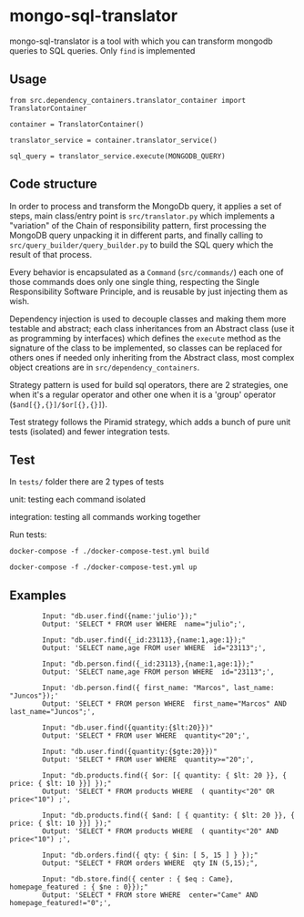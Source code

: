 # mongo-sql-translator
mongo-sql-translator is a tool with which you can transform mongodb queries to SQL queries. Only `find` is implemented



## Usage
```
from src.dependency_containers.translator_container import TranslatorContainer

container = TranslatorContainer()

translator_service = container.translator_service()

sql_query = translator_service.execute(MONGODB_QUERY)
```

## Code structure

In order to process and transform the MongoDb query, it applies a set of steps, main class/entry point is `src/translator.py` which implements a "variation" of the Chain of responsibility pattern, first processing the MongoDB query unpacking it in different parts, and finally calling to `src/query_builder/query_builder.py` to build the SQL query which the result of that process.

Every behavior is encapsulated as a `Command` (`src/commands/`) each one of those commands does only one single thing, respecting the Single Responsibility Software Principle, and is reusable by just injecting them as wish.

Dependency injection is used to decouple classes and making them more testable and abstract; each class inheritances from an Abstract class (use it as programming by interfaces) which defines the `execute` method as the signature of the class to be implemented, so classes can be replaced for others ones if needed only inheriting from the Abstract class, most complex object creations are in `src/dependency_containers`.

Strategy pattern is used for build sql operators, there are 2 strategies, one when it's a regular operator and other one when it is a 'group' operator (`$and[{},{}]/$or[{},{}]`).

Test strategy follows the Piramid strategy, which adds a bunch of pure unit tests (isolated) and fewer integration tests.


## Test

In `tests/` folder there are 2 types of tests

unit: testing each command isolated

integration: testing all commands working together

Run tests:

`docker-compose -f ./docker-compose-test.yml build`

`docker-compose -f ./docker-compose-test.yml up`





## Examples

```
        Input: "db.user.find({name:'julio'});"
        Output: 'SELECT * FROM user WHERE  name="julio";',
    
        Input: "db.user.find({_id:23113},{name:1,age:1});"
        Output: 'SELECT name,age FROM user WHERE  id="23113";',
    
        Input: "db.person.find({_id:23113},{name:1,age:1});"
        Output: 'SELECT name,age FROM person WHERE  id="23113";',
    
        Input: 'db.person.find({ first_name: "Marcos", last_name: "Juncos"});'
        Output: 'SELECT * FROM person WHERE  first_name="Marcos" AND  last_name="Juncos";',
    
        Input: "db.user.find({quantity:{$lt:20}})"
        Output: 'SELECT * FROM user WHERE  quantity<"20";',
    
        Input: "db.user.find({quantity:{$gte:20}})"
        Output: 'SELECT * FROM user WHERE  quantity>="20";',
    
        Input: "db.products.find({ $or: [{ quantity: { $lt: 20 }}, { price: { $lt: 10 }}] });"
        Output: 'SELECT * FROM products WHERE  ( quantity<"20" OR  price<"10") ;',
    
        Input: "db.products.find({ $and: [ { quantity: { $lt: 20 }}, { price: { $lt: 10 }}] });"
        Output: 'SELECT * FROM products WHERE  ( quantity<"20" AND  price<"10") ;',
    
        Input: "db.orders.find({ qty: { $in: [ 5, 15 ] } });"
        Output: "SELECT * FROM orders WHERE  qty IN (5,15);",
    
        Input: "db.store.find({ center : { $eq : Came}, homepage_featured : { $ne : 0}});"
        Output: 'SELECT * FROM store WHERE  center="Came" AND  homepage_featured!="0";',
```